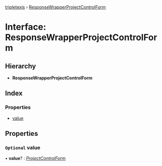 [tripletexjs](../README.md) › [ResponseWrapperProjectControlForm](responsewrapperprojectcontrolform.md)

# Interface: ResponseWrapperProjectControlForm

## Hierarchy

* **ResponseWrapperProjectControlForm**

## Index

### Properties

* [value](responsewrapperprojectcontrolform.md#optional-value)

## Properties

### `Optional` value

• **value**? : *[ProjectControlForm](projectcontrolform.md)*
